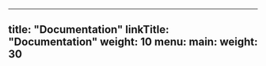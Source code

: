 
---
title: "Documentation"
linkTitle: "Documentation"
weight: 10
menu:
  main:
    weight: 30
---





